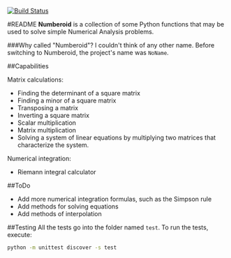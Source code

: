 [![Build Status](https://travis-ci.org/aziflaj/numberoid.svg?branch=master)](https://travis-ci.org/aziflaj/numberoid)

#README
**Numberoid** is a collection of some Python functions that may be used to solve simple Numerical Analysis problems.

###Why called "Numberoid"?
I couldn't think of any other name. Before switching to Numberoid, the project's name was `NoName`.

##Capabilities

Matrix calculations:
  - Finding the determinant of a square matrix
  - Finding a minor of a square matrix
  - Transposing a matrix
  - Inverting a square matrix
  - Scalar multiplication
  - Matrix multiplication
  - Solving a system of linear equations by multiplying two matrices that characterize the system.
  
Numerical integration:
  - Riemann integral calculator


##ToDo
  - Add more numerical integration formulas, such as the Simpson rule
  - Add methods for solving equations
  - Add methods of interpolation


##Testing
All the tests go into the folder named `test`. To run the tests, execute:

```bash
python -m unittest discover -s test
```
